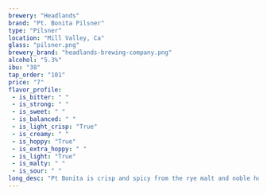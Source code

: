 ```yaml
---
brewery: "Headlands"
brand: "Pt. Bonita Pilsner"
type: "Pilsner"
location: "Mill Valley, Ca"
glass: "pilsner.png"
brewery_brand: "headlands-brewing-company.png"
alcohol: "5.3%"
ibu: "38"
tap_order: "101"
price: "7"
flavor_profile:
 - is_bitter: " "
 - is_strong: " "
 - is_sweet: " "
 - is_balanced: " "
 - is_light_crisp: "True"
 - is_creamy: " "
 - is_hoppy: "True"
 - is_extra_hoppy: " "
 - is_light: "True"
 - is_malty: " "
 - is_sour: " "
long_desc: "Pt Bonita is crisp and spicy from the rye malt and noble hop character, yet has enough body from the rustic grains to accompany your breakfast, lunch or dinner."
---
```

